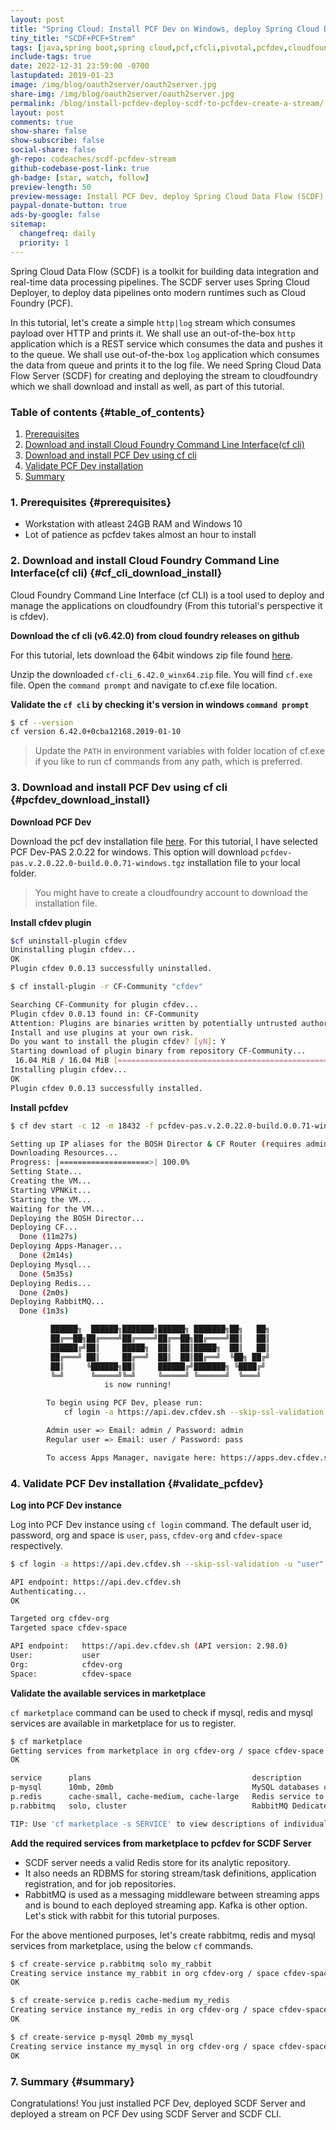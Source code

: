 ```yaml
---
layout: post
title: "Spring Cloud: Install PCF Dev on Windows, deploy Spring Cloud Data Flow (SCDF) Server to PCF Dev and Create A Stream"
tiny_title: "SCDF+PCF+Strem"
tags: [java,spring boot,spring cloud,pcf,cfcli,pivotal,pcfdev,cloudfoundry,scdf,spring cloud data flow server,Spring Cloud Dataflow Shell,stream,rstats,r-bloggers,tutorial,popular]
include-tags: true
date: 2022-12-31 23:59:00 -0700
lastupdated: 2019-01-23
image: /img/blog/oauth2server/oauth2server.jpg
share-img: /img/blog/oauth2server/oauth2server.jpg
permalink: /blog/install-pcfdev-deploy-scdf-to-pcfdev-create-a-stream/
layout: post
comments: true
show-share: false
show-subscribe: false
social-share: false
gh-repo: codeaches/scdf-pcfdev-stream
github-codebase-post-link: true
gh-badge: [star, watch, follow]
preview-length: 50
preview-message: Install PCF Dev, deploy Spring Cloud Data Flow (SCDF) Server to PCF Dev and create a simple http|log Stream
paypal-donate-button: true
ads-by-google: false
sitemap:
  changefreq: daily
  priority: 1
---
```


Spring Cloud Data Flow (SCDF) is a toolkit for building data integration and real-time data processing pipelines. The SCDF server uses Spring Cloud Deployer, to deploy data pipelines onto modern runtimes such as Cloud Foundry (PCF). 

In this tutorial, let's create a simple ``http|log`` stream which consumes payload over HTTP and prints it. We shall use an out-of-the-box `http` application which is a REST service which consumes the data and pushes it to the queue. We shall use out-of-the-box `log` application which consumes the data from queue and prints it to the log file. We need Spring Cloud Data Flow Server (SCDF) for creating and deploying the stream to cloudfoundry which we shall download and install as well, as part of this tutorial.

### Table of contents {#table_of_contents}

1. [Prerequisites](#prerequisites)
2. [Download and install Cloud Foundry Command Line Interface(cf cli)](#cf_cli_download_install)
3. [Download and install PCF Dev using cf cli](#pcfdev_download_install)
4. [Validate PCF Dev installation](#validate_pcfdev)
7. [Summary](#summary)

### 1. Prerequisites {#prerequisites}

 - Workstation with atleast 24GB RAM and Windows 10
 - Lot of patience as pcfdev takes almost an hour to install

### 2. Download and install Cloud Foundry Command Line Interface(cf cli) {#cf_cli_download_install}

Cloud Foundry Command Line Interface (cf CLI) is a tool used to deploy and manage the applications on cloudfoundry (From this tutorial's perspective it is cfdev).

**Download the cf cli (v6.42.0) from cloud foundry releases on github**

For this tutorial, lets download the 64bit windows zip file found [here](https://packages.cloudfoundry.org/stable?release=windows64-exe&version=6.42.0&source=github-rel). 

Unzip the downloaded `cf-cli_6.42.0_winx64.zip` file. You will find `cf.exe` file. Open the `command prompt` and navigate to cf.exe file location.

**Validate the `cf cli` by checking it's version in windows `command prompt`**

```sh
$ cf --version
cf version 6.42.0+0cba12168.2019-01-10
```
>Update the `PATH` in environment variables with folder location of cf.exe if you like to run cf commands from any path, which is preferred.

### 3. Download and install PCF Dev using cf cli {#pcfdev_download_install}

**Download PCF Dev**

Download the pcf dev installation file [here](https://network.pivotal.io/products/pcfdev). For this tutorial, I have selected PCF Dev-PAS 2.0.22 for windows. This option will download `pcfdev-pas.v.2.0.22.0-build.0.0.71-windows.tgz` installation file to your local folder.

>You might have to create a cloudfoundry account to download the installation file.

**Install cfdev plugin**

```sh
$cf uninstall-plugin cfdev
Uninstalling plugin cfdev...
OK
Plugin cfdev 0.0.13 successfully uninstalled.

$ cf install-plugin -r CF-Community "cfdev"

Searching CF-Community for plugin cfdev...
Plugin cfdev 0.0.13 found in: CF-Community
Attention: Plugins are binaries written by potentially untrusted authors.
Install and use plugins at your own risk.
Do you want to install the plugin cfdev? [yN]: Y
Starting download of plugin binary from repository CF-Community...
 16.04 MiB / 16.04 MiB [========================================================================================================================================================] 100.00% 6s
Installing plugin cfdev...
OK
Plugin cfdev 0.0.13 successfully installed.
```

**Install pcfdev**

```sh
$ cf dev start -c 12 -m 18432 -f pcfdev-pas.v.2.0.22.0-build.0.0.71-windows.tgz

Setting up IP aliases for the BOSH Director & CF Router (requires administrator privileges)
Downloading Resources...
Progress: |====================>| 100.0%
Setting State...
Creating the VM...
Starting VPNKit...
Starting the VM...
Waiting for the VM...
Deploying the BOSH Director...
Deploying CF...
  Done (11m27s)
Deploying Apps-Manager...
  Done (2m14s)
Deploying Mysql...
  Done (5m35s)
Deploying Redis...
  Done (2m0s)
Deploying RabbitMQ...
  Done (1m3s)

         ██████╗  ██████╗███████╗██████╗ ███████╗██╗   ██╗
         ██╔══██╗██╔════╝██╔════╝██╔══██╗██╔════╝██║   ██║
         ██████╔╝██║     █████╗  ██║  ██║█████╗  ██║   ██║
         ██╔═══╝ ██║     ██╔══╝  ██║  ██║██╔══╝  ╚██╗ ██╔╝
         ██║     ╚██████╗██║     ██████╔╝███████╗ ╚████╔╝
         ╚═╝      ╚═════╝╚═╝     ╚═════╝ ╚══════╝  ╚═══╝
                     is now running!

        To begin using PCF Dev, please run:
            cf login -a https://api.dev.cfdev.sh --skip-ssl-validation

        Admin user => Email: admin / Password: admin
        Regular user => Email: user / Password: pass

        To access Apps Manager, navigate here: https://apps.dev.cfdev.sh
```

### 4. Validate PCF Dev installation {#validate_pcfdev}

**Log into PCF Dev instance**

Log into PCF Dev instance using `cf login` command. The default user id, password, org and space is `user`, `pass`, `cfdev-org` and `cfdev-space` respectively.

```sh
$ cf login -a https://api.dev.cfdev.sh --skip-ssl-validation -u "user" -p "pass"  -o "cfdev-org" -s "cfdev-space"

API endpoint: https://api.dev.cfdev.sh
Authenticating...
OK

Targeted org cfdev-org
Targeted space cfdev-space

API endpoint:   https://api.dev.cfdev.sh (API version: 2.98.0)
User:           user
Org:            cfdev-org
Space:          cfdev-space
```

**Validate the available services in marketplace**

`cf marketplace` command can be used to check if mysql, redis and mysql services are available in marketplace for us to register.

```sh
$ cf marketplace
Getting services from marketplace in org cfdev-org / space cfdev-space as user...
OK

service      plans                                    description
p-mysql      10mb, 20mb                               MySQL databases on demand
p.redis      cache-small, cache-medium, cache-large   Redis service to provide on-demand dedicated instances configured as a cache.
p.rabbitmq   solo, cluster                            RabbitMQ Dedicated Instance

TIP: Use 'cf marketplace -s SERVICE' to view descriptions of individual plans of a given service.
```

**Add the required services from marketplace to pcfdev for SCDF Server**

 - SCDF server needs a valid Redis store for its analytic repository. 
 - It also needs an RDBMS for storing stream/task definitions, application registration, and for job repositories. 
 - RabbitMQ is used as a messaging middleware between streaming apps and is bound to each deployed streaming app. Kafka is other option. Let's stick with rabbit for this tutorial purposes.

For the above mentioned purposes, let's create rabbitmq, redis and mysql services from marketplace, using the below `cf` commands.

```sh
$ cf create-service p.rabbitmq solo my_rabbit
Creating service instance my_rabbit in org cfdev-org / space cfdev-space as user...
OK

$ cf create-service p.redis cache-medium my_redis
Creating service instance my_redis in org cfdev-org / space cfdev-space as user...
OK

$ cf create-service p-mysql 20mb my_mysql
Creating service instance my_mysql in org cfdev-org / space cfdev-space as user...
OK
```

### 7. Summary {#summary}

Congratulations! You just installed PCF Dev, deployed SCDF Server and deployed a stream on PCF Dev using SCDF Server and SCDF CLI.
